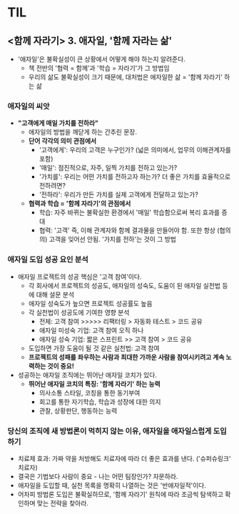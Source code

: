 # TIL

## <함께 자라기> 3. 애자일, '함께 자라는 삶'

- '애자일'은 불확실성이 큰 상황에서 어떻게 해야 하는지 알려준다.
	- 책 전반의 '협력 = 함께'과 '학습 = 자라기'가 그 방법임
	- 우리의 삶도 불확실성이 크기 때문에, 대처법은 애자일한 삶 = '함께 자라기' 하는 삶

### 애자일의 씨앗

- **"고객에게 매일 가치를 전하라"**
	- 애자일의 방법을 깨닫게 하는 간추린 문장. 
	- **단어 각각의 의미 관점에서**
		- '고객에게': 우리의 고객은 누구인가? (넓은 의미에서, 업무의 이해관계자를 포함)
		- '매일': 점진적으로, 자주, 일찍 가치를 전하고 있는가?
		- '가치를': 우리는 어떤 가치를 전하고자 하는가? 더 좋은 가치를 효율적으로 전하려면?
		- '전하라': 우리가 만든 가치를 실제 고객에게 전달하고 있는가?
	- **협력과 학습 = '함께 자라기'의 관점에서**
		- 학습: 자주 바뀌는 불확실한 환경에서 '매일' 학습함으로써 복리 효과를 증대
		- 협력: '고객' 즉, 이해 관계자와 함께 결과물을 만들어야 함. 또한 항상 (협의의) 고객을 잊어선 안됨. '가치를 전하'는 것이 그 방법

### 애자일 도입 성공 요인 분석

- 애자일 프로젝트의 성공 핵심은 '고객 참여'이다.
	- 각 회사에서 프로젝트의 성공도, 애자일의 성숙도, 도움이 된 애자일 실천법 등에 대해 설문 분석
	- 애자일 성숙도가 높으면 프로젝트 성공률도 높음
	- 각 실천법이 성공도에 기여한 영향 분석
		- 전체: 고객 참여 >>>>> 리팩터링 > 자동화 테스트 > 코드 공유
		- 애자일 미성숙 기업: 고객 참여 오직 하나
		- 애자일 성숙 기업: 짧은 스프린트 >> 고객 참여 > 코드 공유
	- 도입하면 가장 도움이 될 것 같은 실천법: 고객 참여
	- **프로젝트의 성패를 좌우하는 사람과 최대한 가까운 사람을 참여시키려고 계속 노력하는 것이 중요!**
- 성공하는 애자일 조직에는 뛰어난 애자일 코치가 있다.
	- **뛰어난 애자일 코치의 특징: '함께 자라기' 하는 능력**
		- 의사소통 스타일, 코칭을 통한 동기부여
		- 회고를 통한 자기학습, 학습과 성장에 대한 의지
		- 관찰, 상황판단, 행동하는 능력

### 당신의 조직에 새 방법론이 먹히지 않는 이유, 애자일을 애자일스럽게 도입하기

- 치료제 효과: 가짜 약을 처방해도 치료자에 따라 더 좋은 효과를 낸다. ('슈퍼슈링크' 치료자)
- 결국은 기법보다 사람이 중요 - 나는 어떤 팀장인가? 자문하라.
- 애자일을 도입할 때, 실천 목록을 명확히 나열하는 것은 '반애자일적'이다. 
- 어차피 방법론 도입은 불확실하므로, '함께 자라기' 원칙에 따라 조금씩 탐색하고 확인하며 맞는 전략을 찾아라.
